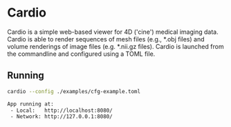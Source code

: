 # Cardio

Cardio is a simple web-based viewer for 4D ('cine') medical imaging data.  Cardio is able to render sequences of mesh files (e.g., \*.obj files) and volume renderings of image files (e.g. \*.nii.gz files).  Cardio is launched from the commandline and configured using a TOML file.  

## Running

```bash
cardio --config ./examples/cfg-example.toml

App running at:
 - Local:   http://localhost:8080/
 - Network: http://127.0.0.1:8080/
```
